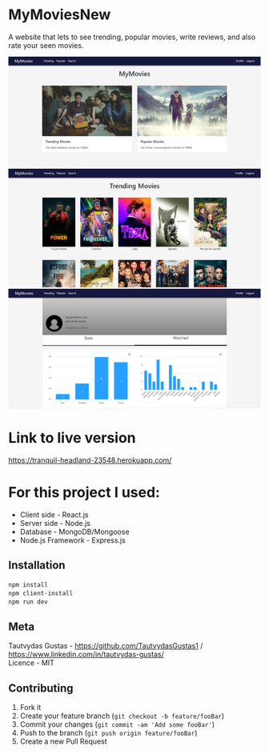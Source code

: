 # MyMoviesNew
A website that lets to see trending, popular movies, write reviews, and also rate your seen movies.

![](picture2.png)  
![](header.png)  
![](picture.png)  



# Link to live version 
https://tranquil-headland-23548.herokuapp.com/

# For this project I used:

* Client side - React.js
* Server side - Node.js
* Database - MongoDB/Mongoose
* Node.js Framework - Express.js


## Installation

```sh
npm install
npm client-install
npm run dev
```

## Meta

Tautvydas Gustas - https://github.com/TautvydasGustas1 / https://www.linkedin.com/in/tautvydas-gustas/  
Licence - MIT

## Contributing

1. Fork it
2. Create your feature branch (`git checkout -b feature/fooBar`)
3. Commit your changes (`git commit -am 'Add some fooBar'`)
4. Push to the branch (`git push origin feature/fooBar`)
5. Create a new Pull Request

